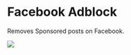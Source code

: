 # Facebook Adblock

Removes Sponsored posts on Facebook.

![](https://github.com/stephenpoole/facebook-adblock-extension/blob/master/promo-440x280.jpg)
